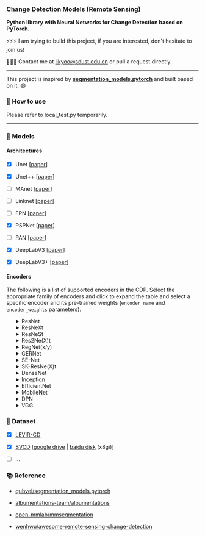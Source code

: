 ### Change Detection Models (Remote Sensing)

**Python library with Neural Networks for Change Detection based on PyTorch.**



⚡⚡⚡ I am trying to build this project, if you are interested, don't hesitate to join us! 

👯👯👯 Contact me at likyoo@sdust.edu.cn or pull a request directly.



------

This project is inspired by **[segmentation_models.pytorch](https://github.com/qubvel/segmentation_models.pytorch)** and built based on it. 😄



### 🌱 How to use <a name="use"></a>

Please refer to local_test.py temporarily.

------

### 🔭 Models <a name="models"></a>

#### Architectures <a name="architectures"></a>
- [x] Unet [[paper](https://arxiv.org/abs/1505.04597)]

- [x] Unet++ [[paper](https://arxiv.org/pdf/1807.10165.pdf)]

- [ ] MAnet [[paper](https://ieeexplore.ieee.org/abstract/document/9201310)]

- [ ] Linknet [[paper](https://arxiv.org/abs/1707.03718)]

- [ ] FPN [[paper](http://presentations.cocodataset.org/COCO17-Stuff-FAIR.pdf)]

- [x] PSPNet [[paper](https://arxiv.org/abs/1612.01105)]

- [ ] PAN [[paper](https://arxiv.org/abs/1805.10180)]

- [x] DeepLabV3 [[paper](https://arxiv.org/abs/1706.05587)]

- [x] DeepLabV3+ [[paper](https://arxiv.org/abs/1802.02611)]

#### Encoders <a name="encoders"></a>

The following is a list of supported encoders in the CDP. Select the appropriate family of encoders and click to expand the table and select a specific encoder and its pre-trained weights (`encoder_name` and `encoder_weights` parameters).

<details>
<summary style="margin-left: 25px;">ResNet</summary>
<div style="margin-left: 25px;">

| Encoder   |        Weights        | Params, M |
| --------- | :-------------------: | :-------: |
| resnet18  | imagenet / ssl / swsl |    11M    |
| resnet34  |       imagenet        |    21M    |
| resnet50  | imagenet / ssl / swsl |    23M    |
| resnet101 |       imagenet        |    42M    |
| resnet152 |       imagenet        |    58M    |

</div>
</details>

<details>
<summary style="margin-left: 25px;">ResNeXt</summary>
<div style="margin-left: 25px;">

| Encoder           |              Weights              | Params, M |
| ----------------- | :-------------------------------: | :-------: |
| resnext50_32x4d   |       imagenet / ssl / swsl       |    22M    |
| resnext101_32x4d  |            ssl / swsl             |    42M    |
| resnext101_32x8d  | imagenet / instagram / ssl / swsl |    86M    |
| resnext101_32x16d |      instagram / ssl / swsl       |   191M    |
| resnext101_32x32d |             instagram             |   466M    |
| resnext101_32x48d |             instagram             |   826M    |

</div>
</details>

<details>
<summary style="margin-left: 25px;">ResNeSt</summary>
<div style="margin-left: 25px;">

| Encoder                 | Weights  | Params, M |
| ----------------------- | :------: | :-------: |
| timm-resnest14d         | imagenet |    8M     |
| timm-resnest26d         | imagenet |    15M    |
| timm-resnest50d         | imagenet |    25M    |
| timm-resnest101e        | imagenet |    46M    |
| timm-resnest200e        | imagenet |    68M    |
| timm-resnest269e        | imagenet |   108M    |
| timm-resnest50d_4s2x40d | imagenet |    28M    |
| timm-resnest50d_1s4x24d | imagenet |    23M    |

</div>
</details>

<details>
<summary style="margin-left: 25px;">Res2Ne(X)t</summary>
<div style="margin-left: 25px;">

| Encoder                | Weights  | Params, M |
| ---------------------- | :------: | :-------: |
| timm-res2net50_26w_4s  | imagenet |    23M    |
| timm-res2net101_26w_4s | imagenet |    43M    |
| timm-res2net50_26w_6s  | imagenet |    35M    |
| timm-res2net50_26w_8s  | imagenet |    46M    |
| timm-res2net50_48w_2s  | imagenet |    23M    |
| timm-res2net50_14w_8s  | imagenet |    23M    |
| timm-res2next50        | imagenet |    22M    |

</div>
</details>

<details>
<summary style="margin-left: 25px;">RegNet(x/y)</summary>
<div style="margin-left: 25px;">

| Encoder          | Weights  | Params, M |
| ---------------- | :------: | :-------: |
| timm-regnetx_002 | imagenet |    2M     |
| timm-regnetx_004 | imagenet |    4M     |
| timm-regnetx_006 | imagenet |    5M     |
| timm-regnetx_008 | imagenet |    6M     |
| timm-regnetx_016 | imagenet |    8M     |
| timm-regnetx_032 | imagenet |    14M    |
| timm-regnetx_040 | imagenet |    20M    |
| timm-regnetx_064 | imagenet |    24M    |
| timm-regnetx_080 | imagenet |    37M    |
| timm-regnetx_120 | imagenet |    43M    |
| timm-regnetx_160 | imagenet |    52M    |
| timm-regnetx_320 | imagenet |   105M    |
| timm-regnety_002 | imagenet |    2M     |
| timm-regnety_004 | imagenet |    3M     |
| timm-regnety_006 | imagenet |    5M     |
| timm-regnety_008 | imagenet |    5M     |
| timm-regnety_016 | imagenet |    10M    |
| timm-regnety_032 | imagenet |    17M    |
| timm-regnety_040 | imagenet |    19M    |
| timm-regnety_064 | imagenet |    29M    |
| timm-regnety_080 | imagenet |    37M    |
| timm-regnety_120 | imagenet |    49M    |
| timm-regnety_160 | imagenet |    80M    |
| timm-regnety_320 | imagenet |   141M    |

</div>
</details>

<details>
<summary style="margin-left: 25px;">GERNet</summary>
<div style="margin-left: 25px;">

| Encoder       | Weights  | Params, M |
| ------------- | :------: | :-------: |
| timm-gernet_s | imagenet |    6M     |
| timm-gernet_m | imagenet |    18M    |
| timm-gernet_l | imagenet |    28M    |

</div>
</details>

<details>
<summary style="margin-left: 25px;">SE-Net</summary>
<div style="margin-left: 25px;">

| Encoder             | Weights  | Params, M |
| ------------------- | :------: | :-------: |
| senet154            | imagenet |   113M    |
| se_resnet50         | imagenet |    26M    |
| se_resnet101        | imagenet |    47M    |
| se_resnet152        | imagenet |    64M    |
| se_resnext50_32x4d  | imagenet |    25M    |
| se_resnext101_32x4d | imagenet |    46M    |

</div>
</details>

<details>
<summary style="margin-left: 25px;">SK-ResNe(X)t</summary>
<div style="margin-left: 25px;">

| Encoder                | Weights  | Params, M |
| ---------------------- | :------: | :-------: |
| timm-skresnet18        | imagenet |    11M    |
| timm-skresnet34        | imagenet |    21M    |
| timm-skresnext50_32x4d | imagenet |    25M    |

</div>
</details>

<details>
<summary style="margin-left: 25px;">DenseNet</summary>
<div style="margin-left: 25px;">

| Encoder     | Weights  | Params, M |
| ----------- | :------: | :-------: |
| densenet121 | imagenet |    6M     |
| densenet169 | imagenet |    12M    |
| densenet201 | imagenet |    18M    |
| densenet161 | imagenet |    26M    |

</div>
</details>

<details>
<summary style="margin-left: 25px;">Inception</summary>
<div style="margin-left: 25px;">

| Encoder           |             Weights             | Params, M |
| ----------------- | :-----------------------------: | :-------: |
| inceptionresnetv2 | imagenet /  imagenet+background |    54M    |
| inceptionv4       | imagenet /  imagenet+background |    41M    |
| xception          |            imagenet             |    22M    |

</div>
</details>

<details>
<summary style="margin-left: 25px;">EfficientNet</summary>
<div style="margin-left: 25px;">

| Encoder                 |              Weights               | Params, M |
| ----------------------- | :--------------------------------: | :-------: |
| efficientnet-b0         |              imagenet              |    4M     |
| efficientnet-b1         |              imagenet              |    6M     |
| efficientnet-b2         |              imagenet              |    7M     |
| efficientnet-b3         |              imagenet              |    10M    |
| efficientnet-b4         |              imagenet              |    17M    |
| efficientnet-b5         |              imagenet              |    28M    |
| efficientnet-b6         |              imagenet              |    40M    |
| efficientnet-b7         |              imagenet              |    63M    |
| timm-efficientnet-b0    | imagenet / advprop / noisy-student |    4M     |
| timm-efficientnet-b1    | imagenet / advprop / noisy-student |    6M     |
| timm-efficientnet-b2    | imagenet / advprop / noisy-student |    7M     |
| timm-efficientnet-b3    | imagenet / advprop / noisy-student |    10M    |
| timm-efficientnet-b4    | imagenet / advprop / noisy-student |    17M    |
| timm-efficientnet-b5    | imagenet / advprop / noisy-student |    28M    |
| timm-efficientnet-b6    | imagenet / advprop / noisy-student |    40M    |
| timm-efficientnet-b7    | imagenet / advprop / noisy-student |    63M    |
| timm-efficientnet-b8    |         imagenet / advprop         |    84M    |
| timm-efficientnet-l2    |           noisy-student            |   474M    |
| timm-efficientnet-lite0 |              imagenet              |    4M     |
| timm-efficientnet-lite1 |              imagenet              |    5M     |
| timm-efficientnet-lite2 |              imagenet              |    6M     |
| timm-efficientnet-lite3 |              imagenet              |    8M     |
| timm-efficientnet-lite4 |              imagenet              |    13M    |

</div>
</details>

<details>
<summary style="margin-left: 25px;">MobileNet</summary>
<div style="margin-left: 25px;">

| Encoder                            | Weights  | Params, M |
| ---------------------------------- | :------: | :-------: |
| mobilenet_v2                       | imagenet |    2M     |
| timm-mobilenetv3_large_075         | imagenet |   1.78M   |
| timm-mobilenetv3_large_100         | imagenet |   2.97M   |
| timm-mobilenetv3_large_minimal_100 | imagenet |   1.41M   |
| timm-mobilenetv3_small_075         | imagenet |   0.57M   |
| timm-mobilenetv3_small_100         | imagenet |   0.93M   |
| timm-mobilenetv3_small_minimal_100 | imagenet |   0.43M   |

</div>
</details>

<details>
<summary style="margin-left: 25px;">DPN</summary>
<div style="margin-left: 25px;">

| Encoder |   Weights   | Params, M |
| ------- | :---------: | :-------: |
| dpn68   |  imagenet   |    11M    |
| dpn68b  | imagenet+5k |    11M    |
| dpn92   | imagenet+5k |    34M    |
| dpn98   |  imagenet   |    58M    |
| dpn107  | imagenet+5k |    84M    |
| dpn131  |  imagenet   |    76M    |

</div>
</details>

<details>
<summary style="margin-left: 25px;">VGG</summary>
<div style="margin-left: 25px;">

| Encoder  | Weights  | Params, M |
| -------- | :------: | :-------: |
| vgg11    | imagenet |    9M     |
| vgg11_bn | imagenet |    9M     |
| vgg13    | imagenet |    9M     |
| vgg13_bn | imagenet |    9M     |
| vgg16    | imagenet |    14M    |
| vgg16_bn | imagenet |    14M    |
| vgg19    | imagenet |    20M    |
| vgg19_bn | imagenet |    20M    |

</div>
</details>

### :truck: Dataset <a name="dataset"></a>
- [x] [LEVIR-CD](https://justchenhao.github.io/LEVIR/)

- [x] [SVCD](https://www.researchgate.net/publication/325470033_CHANGE_DETECTION_IN_REMOTE_SENSING_IMAGES_USING_CONDITIONAL_ADVERSARIAL_NETWORKS) [[google drive](https://drive.google.com/file/d/1GX656JqqOyBi_Ef0w65kDGVto-nHrNs9/edit) | [baidu disk](https://pan.baidu.com/s/1bU9bSRxQnlfw7OkOw7hqjA) (x8gi)] 

- [ ] ...

### :books: Reference <a name="reference"></a>
- [qubvel/segmentation_models.pytorch](https://github.com/qubvel/segmentation_models.pytorch)

- [albumentations-team/albumentations](https://github.com/albumentations-team/albumentations)

- [open-mmlab/mmsegmentation](https://github.com/open-mmlab/mmsegmentation)

- [wenhwu/awesome-remote-sensing-change-detection](https://github.com/wenhwu/awesome-remote-sensing-change-detection)




